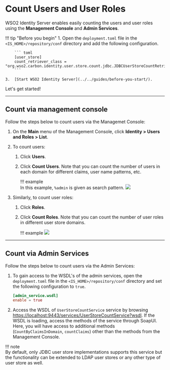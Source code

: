 # Count Users and User Roles

WSO2 Identity Server enables easily counting the users and user roles using the **Management Console** and **Admin Services**. 

!!! tip "Before you begin"
    1.  Open the `deployment.toml` file in the `<IS_HOME>/repository/conf` directory and add the following configuration.

        ``` toml
        [user_store]
        count_retriever_class = "org.wso2.carbon.identity.user.store.count.jdbc.JDBCUserStoreCountRetriever"
        ```

    3.  [Start WSO2 Identity Server](../../guides/before-you-start/).  
      
Let's get started! 

---

## Count via management console 

Follow the steps below to count users via the Managemet Console: 

1.  On the **Main** menu of the Management Console, click **Identity > Users and Roles > List**.
2.  To count users:
    1.  Click **Users**.
    2.  Click **Count Users**. Note that you can count the number of users in each domain for different claims, user name patterns, etc. 

        !!! example  
            In this example, `%admin` is given as search pattern.
            ![](../../assets/img/apis/count-users.png) 

3.  Similarly, to count user roles:
    1.  Click **Roles**.
    2.  Click **Count Roles**. Note that you can count the number of user roles in different user store domains.

        !!! example
            ![](../../assets/img/apis/count-roles.png) 

---

## Count via Admin Services

Follow the steps below to count users via the Admin Services:

1.  To gain access to the WSDL's of the admin services, open the `deployment.toml` file in the `<IS_HOME>/repository/conf` directory and set the following configuration to `true`.
    
    ``` toml  
    [admin_service.wsdl]
    enable = true
    ```

2.  Access the WSDL of `UserStoreCountService` service by browsing <https://localhost:9443/services/UserStoreCountService?wsdl>. 
    If the WSDL is loading, access the methods of the service through SoapUI. Here, you will have access to additional methods (`CountByClaimsInDomain`, `countClaims`) other than the methods from the Management Console.

!!! note     
    By default, only JDBC user store implementations supports this service but the functionality can be extended to LDAP user stores or any other type of user store as well.
    

